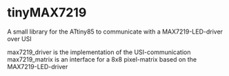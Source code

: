# tinyMAX7219
A small library for the ATtiny85 to communicate with a MAX7219-LED-driver over USI

max7219_driver is the implementation of the USI-communication  
max7219_matrix is an interface for a 8x8 pixel-matrix based on the MAX7219-LED-driver  
